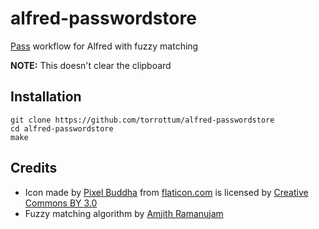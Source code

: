 # alfred-passwordstore
[Pass](https://www.passwordstore.org/) workflow for Alfred with fuzzy matching

**NOTE:** This doesn't clear the clipboard

## Installation
```
git clone https://github.com/torrottum/alfred-passwordstore
cd alfred-passwordstore
make
```

## Credits
- Icon made by [Pixel Buddha](http://www.flaticon.com/authors/pixel-buddha) from [flaticon.com](http://www.flaticon.com) is licensed by [Creative Commons BY 3.0](http://creativecommons.org/licenses/by/3.0/)
- Fuzzy matching algorithm by [Amjith Ramanujam](http://blog.amjith.com/fuzzyfinder-in-10-lines-of-python)
